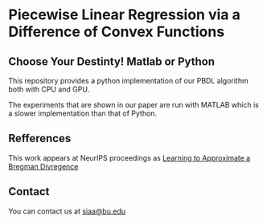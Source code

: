 # Piecewise Linear Regression via a Difference of Convex Functions

## Choose Your Destinty! Matlab or Python

This repository provides a python implementation of our PBDL algorithm both with CPU and GPU.

The experiments that are shown in our paper are run with MATLAB which is a slower implementation than that of Python.


## Refferences

This work appears at NeurIPS proceedings as [Learning to Approximate a Bregman Divregence](https://arxiv.org/pdf/1905.11545.pdf)

## Contact

You can contact us at siaa@bu.edu



